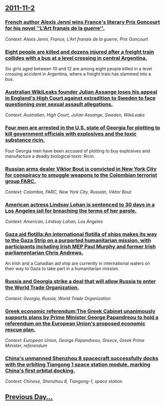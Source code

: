 ## [2011-11-2](/news/2011/11/2/index.md)

### [French author Alexis Jenni wins France's literary Prix Goncourt for his novel ''L'Art franais de la guerre''. ](/news/2011/11/2/french-author-alexis-jenni-wins-france-s-literary-prix-goncourt-for-his-novel-l-art-francais-de-la-guerre.md)
_Context: Alexis Jenni, France, L'Art franais de la guerre, Prix Goncourt_

### [Eight people are killed and dozens injured after a freight train collides with a bus at a level crossing in central Argentina. ](/news/2011/11/2/eight-people-are-killed-and-dozens-injured-after-a-freight-train-collides-with-a-bus-at-a-level-crossing-in-central-argentina.md)
Six girls aged between 10 and 12 are among eight people killed in a level crossing accident in Argentina, where a freight train has slammed into a bus.

### [Australian WikiLeaks founder Julian Assange loses his appeal in England's High Court against extradition to Sweden to face questioning over sexual assault allegations. ](/news/2011/11/2/australian-wikileaks-founder-julian-assange-loses-his-appeal-in-england-s-high-court-against-extradition-to-sweden-to-face-questioning-over.md)
_Context: Australian, High Court, Julian Assange, Sweden, WikiLeaks_

### [Four men are arrested in the U.S. state of Georgia for plotting to kill government officials with explosives and the toxic substance ricin. ](/news/2011/11/2/four-men-are-arrested-in-the-u-s-state-of-georgia-for-plotting-to-kill-government-officials-with-explosives-and-the-toxic-substance-ricin.md)
Four Georgia men have been accused of plotting to buy explosives and manufacture a deadly biological toxin: Ricin.

### [Russian arms dealer Viktor Bout is convicted in New York City for conspiracy to smuggle weapons to the Colombian terrorist group FARC. ](/news/2011/11/2/russian-arms-dealer-viktor-bout-is-convicted-in-new-york-city-for-conspiracy-to-smuggle-weapons-to-the-colombian-terrorist-group-farc.md)
_Context: Colombia, FARC, New York City, Russian, Viktor Bout_

### [American actress Lindsay Lohan is sentenced to 30 days in a Los Angeles jail for breaching the terms of her parole. ](/news/2011/11/2/american-actress-lindsay-lohan-is-sentenced-to-30-days-in-a-los-angeles-jail-for-breaching-the-terms-of-her-parole.md)
_Context: American, Lindsay Lohan, Los Angeles_

### [Gaza aid flotilla:An international flotilla of ships makes its way to the Gaza Strip on a purported humanitarian mission, with participants including Irish MEP Paul Murphy and former Irish parliamentarian Chris Andrews. ](/news/2011/11/2/gaza-aid-flotilla-pan-international-flotilla-of-ships-makes-its-way-to-the-gaza-strip-on-a-purported-humanitarian-mission-with-participants.md)
An Irish and a Canadian aid ship are currently in international waters on their way to Gaza to take part in a humanitarian mission.

### [Russia and Georgia strike a deal that will allow Russia to enter the World Trade Organization. ](/news/2011/11/2/russia-and-georgia-strike-a-deal-that-will-allow-russia-to-enter-the-world-trade-organization.md)
_Context: Georgia, Russia, World Trade Organization_

### [Greek economic referendum:The Greek Cabinet unanimously supports plans by Prime Minister George Papandreou to hold a referendum on the European Union's proposed economic rescue plan. ](/news/2011/11/2/greek-economic-referendum-pthe-greek-cabinet-unanimously-supports-plans-by-prime-minister-george-papandreou-to-hold-a-referendum-on-the-euro.md)
_Context: European Union, George Papandreou, Greece, Greek Prime Minister, referendum_

### [China's unmanned Shenzhou 8 spacecraft successfully docks with the orbiting Tiangong 1 space station module, marking China's first orbital docking. ](/news/2011/11/2/china-s-unmanned-shenzhou-8-spacecraft-successfully-docks-with-the-orbiting-tiangong-1-space-station-module-marking-china-s-first-orbital-d.md)
_Context: Chinese, Shenzhou 8, Tiangong-1, space station_

## [Previous Day...](/news/2011/11/1/index.md)

